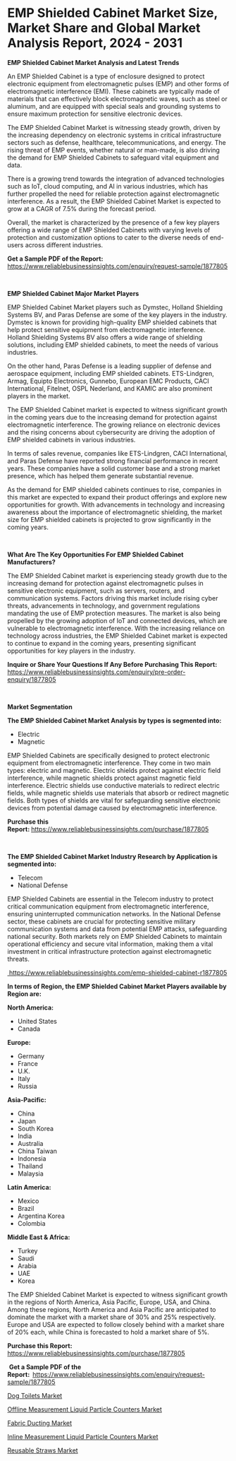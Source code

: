 <p><h1>EMP Shielded Cabinet Market Size, Market Share and Global Market Analysis Report, 2024 - 2031</h1></p><p><strong>EMP Shielded Cabinet Market Analysis and Latest Trends</strong></p>
<p><p>An EMP Shielded Cabinet is a type of enclosure designed to protect electronic equipment from electromagnetic pulses (EMP) and other forms of electromagnetic interference (EMI). These cabinets are typically made of materials that can effectively block electromagnetic waves, such as steel or aluminum, and are equipped with special seals and grounding systems to ensure maximum protection for sensitive electronic devices.</p><p>The EMP Shielded Cabinet Market is witnessing steady growth, driven by the increasing dependency on electronic systems in critical infrastructure sectors such as defense, healthcare, telecommunications, and energy. The rising threat of EMP events, whether natural or man-made, is also driving the demand for EMP Shielded Cabinets to safeguard vital equipment and data.</p><p>There is a growing trend towards the integration of advanced technologies such as IoT, cloud computing, and AI in various industries, which has further propelled the need for reliable protection against electromagnetic interference. As a result, the EMP Shielded Cabinet Market is expected to grow at a CAGR of 7.5% during the forecast period.</p><p>Overall, the market is characterized by the presence of a few key players offering a wide range of EMP Shielded Cabinets with varying levels of protection and customization options to cater to the diverse needs of end-users across different industries.</p></p>
<p><strong>Get a Sample PDF of the Report:&nbsp;</strong> <a href="https://www.reliablebusinessinsights.com/enquiry/request-sample/1877805">https://www.reliablebusinessinsights.com/enquiry/request-sample/1877805</a></p>
<p>&nbsp;</p>
<p><strong>EMP Shielded Cabinet Major Market Players</strong></p>
<p><p>EMP Shielded Cabinet Market players such as Dymstec, Holland Shielding Systems BV, and Paras Defense are some of the key players in the industry. Dymstec is known for providing high-quality EMP shielded cabinets that help protect sensitive equipment from electromagnetic interference. Holland Shielding Systems BV also offers a wide range of shielding solutions, including EMP shielded cabinets, to meet the needs of various industries.</p><p>On the other hand, Paras Defense is a leading supplier of defense and aerospace equipment, including EMP shielded cabinets. ETS-Lindgren, Armag, Equipto Electronics, Gunnebo, European EMC Products, CACI International, Fitelnet, OSPL Nederland, and KAMIC are also prominent players in the market.</p><p>The EMP Shielded Cabinet market is expected to witness significant growth in the coming years due to the increasing demand for protection against electromagnetic interference. The growing reliance on electronic devices and the rising concerns about cybersecurity are driving the adoption of EMP shielded cabinets in various industries. </p><p>In terms of sales revenue, companies like ETS-Lindgren, CACI International, and Paras Defense have reported strong financial performance in recent years. These companies have a solid customer base and a strong market presence, which has helped them generate substantial revenue. </p><p>As the demand for EMP shielded cabinets continues to rise, companies in this market are expected to expand their product offerings and explore new opportunities for growth. With advancements in technology and increasing awareness about the importance of electromagnetic shielding, the market size for EMP shielded cabinets is projected to grow significantly in the coming years.</p></p>
<p>&nbsp;</p>
<p><strong>What Are The Key Opportunities For EMP Shielded Cabinet Manufacturers?</strong></p>
<p><p>The EMP Shielded Cabinet market is experiencing steady growth due to the increasing demand for protection against electromagnetic pulses in sensitive electronic equipment, such as servers, routers, and communication systems. Factors driving this market include rising cyber threats, advancements in technology, and government regulations mandating the use of EMP protection measures. The market is also being propelled by the growing adoption of IoT and connected devices, which are vulnerable to electromagnetic interference. With the increasing reliance on technology across industries, the EMP Shielded Cabinet market is expected to continue to expand in the coming years, presenting significant opportunities for key players in the industry.</p></p>
<p><strong>Inquire or Share Your Questions If Any Before Purchasing This Report:</strong> <a href="https://www.reliablebusinessinsights.com/enquiry/pre-order-enquiry/1877805">https://www.reliablebusinessinsights.com/enquiry/pre-order-enquiry/1877805</a></p>
<p>&nbsp;</p>
<p><strong>Market Segmentation</strong></p>
<p><strong>The EMP Shielded Cabinet Market Analysis by types is segmented into:</strong></p>
<p><ul><li>Electric</li><li>Magnetic</li></ul></p>
<p><p>EMP Shielded Cabinets are specifically designed to protect electronic equipment from electromagnetic interference. They come in two main types: electric and magnetic. Electric shields protect against electric field interference, while magnetic shields protect against magnetic field interference. Electric shields use conductive materials to redirect electric fields, while magnetic shields use materials that absorb or redirect magnetic fields. Both types of shields are vital for safeguarding sensitive electronic devices from potential damage caused by electromagnetic interference.</p></p>
<p><strong>Purchase this Report:&nbsp;</strong><a href="https://www.reliablebusinessinsights.com/purchase/1877805">https://www.reliablebusinessinsights.com/purchase/1877805</a></p>
<p>&nbsp;</p>
<p><strong>The EMP Shielded Cabinet Market Industry Research by Application is segmented into:</strong></p>
<p><ul><li>Telecom</li><li>National Defense</li></ul></p>
<p><p>EMP Shielded Cabinets are essential in the Telecom industry to protect critical communication equipment from electromagnetic interference, ensuring uninterrupted communication networks. In the National Defense sector, these cabinets are crucial for protecting sensitive military communication systems and data from potential EMP attacks, safeguarding national security. Both markets rely on EMP Shielded Cabinets to maintain operational efficiency and secure vital information, making them a vital investment in critical infrastructure protection against electromagnetic threats.</p></p>
<p><a href="https://www.reliablebusinessinsights.com/emp-shielded-cabinet-r1877805">&nbsp;https://www.reliablebusinessinsights.com/emp-shielded-cabinet-r1877805</a></p>
<p><strong>In terms of Region, the EMP Shielded Cabinet Market Players available by Region are:</strong></p>
<p>
    <p> <strong> North America: </strong>
        <ul>
            <li>United States</li>
            <li>Canada</li>
        </ul>
        </p> 
    <p> <strong> Europe: </strong>
        <ul>
            <li>Germany</li>
            <li>France</li>
            <li>U.K.</li>
            <li>Italy</li>
            <li>Russia</li>
        </ul>
        </p> 
    <p> <strong> Asia-Pacific: </strong>
        <ul>
            <li>China</li>
            <li>Japan</li>
            <li>South Korea</li>
            <li>India</li>
            <li>Australia</li>
            <li>China Taiwan</li>
            <li>Indonesia</li>
            <li>Thailand</li>
            <li>Malaysia</li>
        </ul>
        </p> 
    <p> <strong> Latin America: </strong>
        <ul>
            <li>Mexico</li>
            <li>Brazil</li>
            <li>Argentina Korea</li>
            <li>Colombia</li>
        </ul>
        </p> 
    <p> <strong> Middle East & Africa: </strong>
        <ul>
            <li>Turkey</li>
            <li>Saudi</li>
            <li>Arabia</li>
            <li>UAE</li>
            <li>Korea</li>
        </ul>
    </p>
    </p>
<p><p>The EMP Shielded Cabinet Market is expected to witness significant growth in the regions of North America, Asia Pacific, Europe, USA, and China. Among these regions, North America and Asia Pacific are anticipated to dominate the market with a market share of 30% and 25% respectively. Europe and USA are expected to follow closely behind with a market share of 20% each, while China is forecasted to hold a market share of 5%.</p></p>
<p><strong>Purchase this Report: </strong><a href="https://www.reliablebusinessinsights.com/purchase/1877805">https://www.reliablebusinessinsights.com/purchase/1877805</a></p>
<p>&nbsp;<strong>Get a Sample PDF of the Report:&nbsp;&nbsp;</strong><a href="https://www.reliablebusinessinsights.com/enquiry/request-sample/1877805">https://www.reliablebusinessinsights.com/enquiry/request-sample/1877805</a></p>
<p><strong></strong></p>
<p><p><a href="https://medium.com/@irwingibson2023/dog-toilets-market-growth-outlook-from-2024-to-2031-and-it-is-projecting-at-7-9-f8dfae792977">Dog Toilets Market</a></p><p><a href="https://github.com/JosephMorgnlvXXff/Market-Research-Report-List-1/blob/main/offline-measurement-liquid-particle-counters-market.md">Offline Measurement Liquid Particle Counters Market</a></p><p><a href="https://medium.com/@foyazahmed1999_69116/fabric-ducting-market-investigation-industry-evolution-and-forecast-till-2031-37435d727138">Fabric Ducting Market</a></p><p><a href="https://github.com/ochgvvcj16/Market-Research-Report-List-1/blob/main/inline-measurement-liquid-particle-counters-market.md">Inline Measurement Liquid Particle Counters Market</a></p><p><a href="https://medium.com/@sartikariska52/insights-into-the-reusable-straws-market-market-players-market-size-geographical-regions-and-c95445c66fbd">Reusable Straws Market</a></p></p>